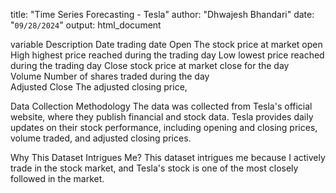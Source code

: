 title: "Time Series Forecasting - Tesla"
author: "Dhwajesh Bhandari"
date: "`09/28/2024`"
output: html_document

variable        Description
Date	          trading date 
Open	          The stock price at market open 		
High	          highest price reached during the trading day
Low	            lowest price reached during the trading day
Close	          stock price at market close for the day		
Volume	        Number of shares traded during the day		
Adjusted Close	The adjusted closing price, 		

Data Collection Methodology
The data was collected from Tesla's official website, where they publish financial and stock data. Tesla provides daily updates on their stock performance, including opening and closing prices, volume traded, and adjusted closing prices.

Why This Dataset Intrigues Me?
This dataset intrigues me because I actively trade in the stock market, and Tesla's stock is one of the most closely followed in the market.
